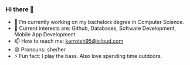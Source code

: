 ### Hi there 👋

<!--
**karypaquot/karypaquot** is a ✨ _special_ ✨ repository because its `README.md` (this file) appears on your GitHub profile.

Here are some ideas to get you started:
- 💬 Ask me about 
-->
- 🔭 I’m currently working on my bachelors degree in Computer Science.  
- 🌱 Current interests are: Github, Databases, Software Development, Mobile App Development 
- 📫 How to reach me: karrotsh95@icloud.com
- 😄 Pronouns: she/her
- ⚡ Fun fact: I play the bass. Also love spending time outdoors.
